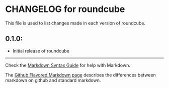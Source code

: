 # CHANGELOG for roundcube

This file is used to list changes made in each version of roundcube.

## 0.1.0:

* Initial release of roundcube

- - - 
Check the [Markdown Syntax Guide](http://daringfireball.net/projects/markdown/syntax) for help with Markdown.

The [Github Flavored Markdown page](http://github.github.com/github-flavored-markdown/) describes the differences between markdown on github and standard markdown.
